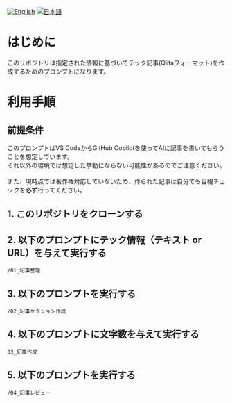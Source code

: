 <p align="left">
  <a href="README.md"><img src="https://img.shields.io/badge/English-blue.svg" alt="English"></a>
  <a href="README_jp.md"><img src="https://img.shields.io/badge/日本語-red.svg" alt="日本語"></a>
</p>

# はじめに
このリポジトリは指定された情報に基づいてテック記事(Qiitaフォーマット)を作成するためのプロンプトになります。

# 利用手順
## 前提条件
このプロンプトはVS CodeからGitHub Copilotを使ってAIに記事を書いてもらうことを想定しています。<br>
それ以外の環境では想定した挙動にならない可能性があるのでご注意ください。<br>
<br>
また、現時点では著作権対応していないため、作られた記事は自分でも目視チェックを**必ず**行ってください。<br>

## 1. このリポジトリをクローンする
## 2. 以下のプロンプトにテック情報（テキスト or URL）を与えて実行する
```
/01_記事整理
```

## 3. 以下のプロンプトを実行する
```
/02_記事セクション作成
```

## 4. 以下のプロンプトに文字数を与えて実行する
```
03_記事作成
```

## 5. 以下のプロンプトを実行する
```
/04_記事レビュー
```
